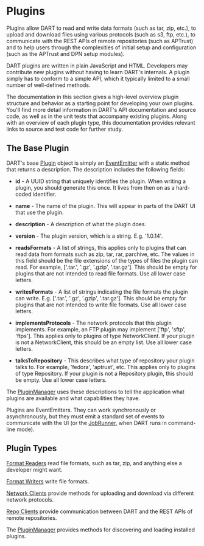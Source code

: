 # Plugins

Plugins allow DART to read and write data formats (such as tar, zip, etc.), to upload and download files using various protocols (such as s3, ftp, etc.), to communicate with the REST APIs of remote repositories (such as APTrust) and to help users through the complexities of initial setup and configuration (such as the APTrust and DPN setup modules).

DART plugins are written in plain JavaScript and HTML. Developers may contribute new plugins without having to learn DART's internals. A plugin simply has to conform to a simple API, which it typically limited to a small number of well-defined methods.

The documentation in this section gives a high-level overview plugin structure and behavior as a starting point for developing your own plugins. You'll find more detail information in DART's API documentation and source code, as well as in the unit tests that accompany existing plugins. Along with an overview of each plugin type, this documentation provides relevant links to source and test code for further study.

## The Base Plugin

DART's base [Plugin](https://github.com/APTrust/dart/blob/master/plugins/plugin.js) object is simply an [EventEmitter](https://nodejs.org/api/events.html#events_class_eventemitter) with a static method that returns a description. The description includes the following fields:

* __id__ - A UUID string that uniquely identifies the plugin. When writing a plugin, you should generate this once. It lives from then on as a hard-coded identifier.

* __name__ - The name of the plugin. This will appear in parts of the DART UI that use the plugin.

* __description__ - A description of what the plugin does.

* __version__ - The plugin version, which is a string. E.g. '1.0.14'.

* __readsFormats__ - A list of strings, this applies only to plugins that can read data from formats such as zip, tar, rar, parchive, etc. The values in this field should be the file extensions of the types of files the plugin can read. For example, ['.tar.', '.gz', '.gzip', '.tar.gz']. This should be empty for plugins that are not intended to read file formats. Use all lower case letters.

* __writesFormats__ - A list of strings indicating the file formats the plugin can write. E.g. ['.tar.', '.gz', '.gzip', '.tar.gz']. This should be empty for plugins that are not intended to write file formats. Use all lower case letters.

* __implementsProtocols__ - The network protocols that this plugin implements. For example, an FTP plugin may implement ['ftp', 'sftp', 'ftps']. This applies only to plugins of type NetworkClient. If your plugin is not a NetworkClient, this should be an empty list. Use all lower case letters.

* __talksToRepository__ - This describes what type of repository your plugin talks to. For example, 'fedora', 'aptrust', etc. This applies only to plugins of type Repository. If your plugin is not a Repository plugin, this should be empty. Use all lower case letters.

The [PluginManager](manager.md) uses these descriptions to tell the application what plugins are available and what capabilities they have.

Plugins are EventEmitters. They can work synchronously or asynchronously, but they must emit a standard set of events to communicate with the UI (or the [JobRunner](../job_flow/#the-jobrunner-step-by-step), when DART runs in command-line mode).

## Plugin Types

[Format Readers](format_readers.md) read file formats, such as tar, zip, and anything else a developer might want.

[Format Writers](format_writers.md) write file formats.

[Network Clients](network_clients.md) provide methods for uploading and download via different network protocols.

[Repo Clients](repo_clients.md) provide communication between DART and the REST APIs of remote repositories.

The [PluginManager](manager.md) provides methods for discovering and loading installed plugins.
